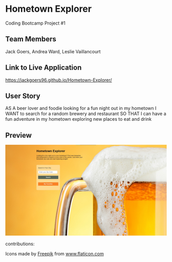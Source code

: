 # Hometown Explorer

Coding Bootcamp Project #1

## Team Members
Jack Goers, 
Andrea Ward, 
Leslie Vaillancourt

## Link to Live Application
https://jackgoers96.github.io/Hometown-Explorer/

## User Story
AS A beer lover and foodie looking for a fun night out in my hometown
I WANT to search for a random brewery and restaurant
SO THAT I can have a fun adventure in my hometown exploring new places to eat and drink

## Preview

![demo](assets/images/demos.jpg)

contributions:

<div>Icons made by <a href="https://www.freepik.com" title="Freepik">Freepik</a> from <a href="https://www.flaticon.com/" title="Flaticon">www.flaticon.com</a></div>
